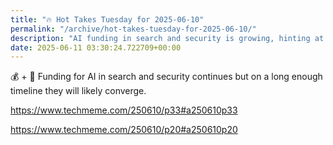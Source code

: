 ```yaml
---
title: "🔥 Hot Takes Tuesday for 2025-06-10"
permalink: "/archive/hot-takes-tuesday-for-2025-06-10/"
description: "AI funding in search and security is growing, hinting at a likely convergence ahead."
date: 2025-06-11 03:30:24.722709+00:00
---
```


<!-- buttondown-editor-mode: fancy --><p>💰 + 🤖 Funding for AI in search and security continues but on a long enough timeline they will likely converge.</p><p><a target="_blank" rel="noopener noreferrer nofollow" href="https://www.techmeme.com/250610/p33#a250610p33">https://www.techmeme.com/250610/p33#a250610p33</a></p><p><a target="_blank" rel="noopener noreferrer nofollow" href="https://www.techmeme.com/250610/p20#a250610p20">https://www.techmeme.com/250610/p20#a250610p20</a></p>